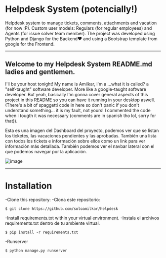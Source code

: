 # Helpdesk System (potencially!)
Helpdesk system to manage tickets, comments, attachments and vacation (for now :P). Custom user models: Regulars (for regular employees) and Agents (for issue solver team member). The project was developed using Python and Django for the Backend♥ and using a Bootstrap template from google for the Frontend.

____
## Welcome to my Helpdesk System README.md ladies and gentlemen.

I'll be your host tonight! My name is Amilkar, i'm a ...what it is called? a "self-taught" software developer. More like a google-taught software developer. But yeah, basically I'm gonna cover general aspects of this project in this README so you can have it running in your desktop aswell. (There's a bit of spaggetti code in here so don't panic if you don't understand something... it is my fault, not yours! I commented the code when i tougth it was necessary (comments are in spanish tho lol, sorry for that)).

Esta es una imagen del Dashboard del proyecto, podemos ver que se listan los ticketes, las vacaciones pendientes y las aprobadas. También una lista con todos los tickets e información sobre ellos como un link para ver información más detallada. También podemos ver el navbar lateral con el que podemos navegar por la aplicación. 

![image](https://user-images.githubusercontent.com/71573508/108613509-5e684300-73b8-11eb-805c-bdb076066dc1.png)

___
# Installation

-Clone this repository:
-Clona este repositorio:

```
$ git clone https://github.com/soloamilkar/helpdesk
```

-Install requirements.txt within your virtual environment.
-Instala el archivos requirements.txt dentro de tu ambiente virtual.

```
$ pip install -r requirements.txt
```

-Runserver

```
$ python manage.py runserver
```
